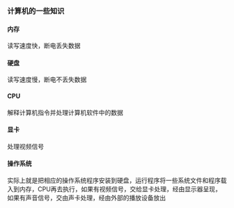 ### 计算机的一些知识

#### 内存

读写速度快，断电丢失数据

#### 硬盘

读写速度慢，断电不丢失数据

#### CPU

解释计算机指令并处理计算机软件中的数据

#### 显卡

处理视频信号

#### 操作系统

实际上就是把相应的操作系统程序安装到硬盘，运行程序将一些系统文件和程序载入到内存，CPU再去执行，如果有视频信号，交给显卡处理，经由显示器呈现，如果有声音信号，交由声卡处理，经由外部的播放设备放出
